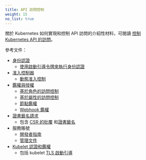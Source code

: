 ```yaml
---
title: API 訪問控制
weight: 15
no_list: true
---
```


<!--
title: API Access Control
weight: 15
no_list: true
-->

<!--
For an introduction to how Kubernetes implements and controls API access,
read [Controlling Access to the Kubernetes API](/docs/concepts/security/controlling-access/).

Reference documentation:
-->
關於 Kubernetes 如何實現和控制 API 訪問的介紹性材料，可閱讀
[控制 Kubernetes API 的訪問](/zh-cn/docs/concepts/security/controlling-access/)。

參考文件：

<!--
- [Authenticating](/docs/reference/access-authn-authz/authentication/)
   - [Authenticating with Bootstrap Tokens](/docs/reference/access-authn-authz/bootstrap-tokens/)
- [Admission Controllers](/docs/reference/access-authn-authz/admission-controllers/)
   - [Dynamic Admission Control](/docs/reference/access-authn-authz/extensible-admission-controllers/)
- [Authorization](/docs/reference/access-authn-authz/authorization/)
   - [Role Based Access Control](/docs/reference/access-authn-authz/rbac/)
   - [Attribute Based Access Control](/docs/reference/access-authn-authz/abac/)
   - [Node Authorization](/docs/reference/access-authn-authz/node/)
   - [Webhook Authorization](/docs/reference/access-authn-authz/webhook/)
- [Certificate Signing Requests](/docs/reference/access-authn-authz/certificate-signing-requests/)
   - including [CSR approval](/docs/reference/access-authn-authz/certificate-signing-requests/#approval-rejection)
     and [certificate signing](/docs/reference/access-authn-authz/certificate-signing-requests/#signing)
- Service accounts
  - [Developer guide](/docs/tasks/configure-pod-container/configure-service-account/)
  - [Administration](/docs/reference/access-authn-authz/service-accounts-admin/)
- [Kubelet Authentication & Authorization](/docs/reference/access-authn-authz/kubelet-authn-authz/)
  - including kubelet [TLS bootstrapping](/docs/reference/access-authn-authz/kubelet-tls-bootstrapping/)
-->
- [身份認證](/zh-cn/docs/reference/access-authn-authz/authentication/)
   - [使用啟動引導令牌來執行身份認證](/zh-cn/docs/reference/access-authn-authz/bootstrap-tokens/)
- [准入控制器](/zh-cn/docs/reference/access-authn-authz/admission-controllers/)
   - [動態准入控制](/zh-cn/docs/reference/access-authn-authz/extensible-admission-controllers/)
- [鑑權與授權](/zh-cn/docs/reference/access-authn-authz/authorization/)
   - [基於角色的訪問控制](/zh-cn/docs/reference/access-authn-authz/rbac/)
   - [基於屬性的訪問控制](/zh-cn/docs/reference/access-authn-authz/abac/)
   - [節點鑑權](/zh-cn/docs/reference/access-authn-authz/node/)
   - [Webhook 鑑權](/zh-cn/docs/reference/access-authn-authz/webhook/)
- [證書籤名請求](/zh-cn/docs/reference/access-authn-authz/certificate-signing-requests/)
   - 包含 [CSR 的批覆](/zh-cn/docs/reference/access-authn-authz/certificate-signing-requests/#approval-rejection)
     和[證書籤名](/zh-cn/docs/reference/access-authn-authz/certificate-signing-requests/#signing)
- 服務賬號
  - [開發者指南](/zh-cn/docs/tasks/configure-pod-container/configure-service-account/)
  - [管理文件](/zh-cn/docs/reference/access-authn-authz/service-accounts-admin/)
- [Kubelet 認證和鑑權](/zh-cn/docs/reference/access-authn-authz/kubelet-authn-authz/)
  - 包括 kubelet [TLS 啟動引導](/zh-cn/docs/reference/access-authn-authz/kubelet-tls-bootstrapping/)
